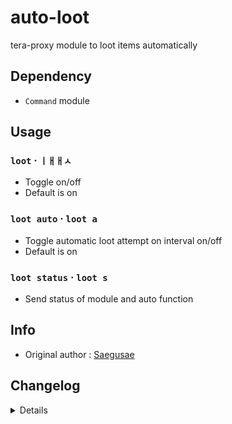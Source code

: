 # auto-loot
tera-proxy module to loot items automatically

## Dependency
- `Command` module

## Usage
### `loot` · `ㅣㅐㅐㅅ`
- Toggle on/off
- Default is on
### `loot auto` · `loot a`
- Toggle automatic loot attempt on interval on/off
- Default is on
### `loot status` · `loot s`
- Send status of module and auto function

## Info
- Original author : [Saegusae](https://github.com/Saegusae)

## Changelog
<details>

    1.36
    - Added auto-update support
    - Updated to latest tera-data
    1.35
    - Added strongboxes to blacklist
    1.34
    - Updated code and font color
    1.33
    - Updated code aesthetics
    1.32
    - Updated code
    - Added string function
    1.31
    - Updated code aesthetics
    1.30
    - Updated code aesthetics
    1.22
    - Fixed error
    - Updated code
    1.21
    - Fixed error
    - Removed protocol version restriction
    1.20
    - Updated code and protocol version
    - Added `status` command
    1.10
    - Personalized code aesthetics
    1.00
    - Initial fork

</details>
